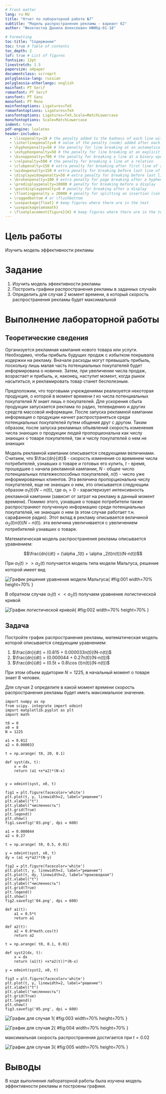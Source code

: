 ```yaml
---
# Front matter
lang: ru-RU
title: "Отчет по лабораторной работе №7"
subtitle: "Модель распространения рекламы - вариант 62"
author: "Феоктистов Данила Алексеевич НФИбд-01-18"

# Formatting
toc-title: "Содержание"
toc: true # Table of contents
toc_depth: 2
lof: true # List of figures
fontsize: 12pt
linestretch: 1.5
papersize: a4paper
documentclass: scrreprt
polyglossia-lang: russian
polyglossia-otherlangs: english
mainfont: PT Serif
romanfont: PT Serif
sansfont: PT Sans
monofont: PT Mono
mainfontoptions: Ligatures=TeX
romanfontoptions: Ligatures=TeX
sansfontoptions: Ligatures=TeX,Scale=MatchLowercase
monofontoptions: Scale=MatchLowercase
indent: true
pdf-engine: lualatex
header-includes:
  - \linepenalty=10 # the penalty added to the badness of each line within a paragraph (no associated penalty node) Increasing the υalue makes tex try to haυe fewer lines in the paragraph.
  - \interlinepenalty=0 # υalue of the penalty (node) added after each line of a paragraph.
  - \hyphenpenalty=50 # the penalty for line breaking at an automatically inserted hyphen
  - \exhyphenpenalty=50 # the penalty for line breaking at an explicit hyphen
  - \binoppenalty=700 # the penalty for breaking a line at a binary operator
  - \relpenalty=500 # the penalty for breaking a line at a relation
  - \clubpenalty=150 # extra penalty for breaking after first line of a paragraph
  - \widowpenalty=150 # extra penalty for breaking before last line of a paragraph
  - \displaywidowpenalty=50 # extra penalty for breaking before last line before a display math
  - \brokenpenalty=100 # extra penalty for page breaking after a hyphenated line
  - \predisplaypenalty=10000 # penalty for breaking before a display
  - \postdisplaypenalty=0 # penalty for breaking after a display
  - \floatingpenalty = 20000 # penalty for splitting an insertion (can only be split footnote in standard LaTeX)
  - \raggedbottom # or \flushbottom
  - \usepackage{float} # keep figures where there are in the text
  - \usepackage{amsmath}
  - \floatplacement{figure}{H} # keep figures where there are in the text
---
```


# Цель работы

Изучить модель эффективности рекламы

# Задание

1.	Изучить модель эфеективности рекламы
2.	Построить графики распространения рекламы в заданных случайх
3.	Определить для случая 2 момент времени, в который скорость распространения рекламы будет максимальной

# Выполнение лабораторной работы

## Теоретические сведения

Организуется рекламная кампания нового товара или услуги. Необходимо, чтобы прибыль будущих продаж с избытком покрывала издержки на рекламу. Вначале расходы могут превышать прибыль, поскольку лишь малая часть потенциальных покупателей будет информирована о новинке. Затем, при увеличении числа продаж, возрастает и прибыль, и, наконец, наступит момент, когда рынок насытиться, и рекламировать товар станет бесполезным.

Предположим, что торговыми учреждениями реализуется некоторая продукция, о которой в момент времени $t$ из числа потенциальных покупателей $N$ знает лишь $n$ покупателей. Для ускорения сбыта продукции запускается реклама по радио, телевидению и других средств массовой информации. После запуска рекламной кампании информация о продукции начнет распространяться среди потенциальных покупателей путем общения друг с другом. Таким образом, после запуска рекламных объявлений скорость изменения числа знающих о продукции людей пропорциональна как числу знающих о товаре покупателей, так и числу покупателей о нем не знающих

Модель рекламной кампании описывается следующими величинами.
Считаем, что $\frac{dn}{dt}$ - скорость изменения со временем числа потребителей, узнавших о товаре и готовых его купить,
$t$ - время, прошедшее с начала рекламной кампании,
$N$ - общее число потенциальных платежеспособных покупателей,
$n(t)$ - число  уже информированных клиентов.
Эта величина пропорциональна числу покупателей, еще не знающих о нем, это описывается следующим образом
$\alpha _1(t)(N-n(t))$, где $\alpha _1>0$ -  характеризует интенсивность рекламной кампании (зависит от затрат на рекламу в данный момент времени).
Помимо этого, узнавшие о товаре потребители также распространяют полученную информацию среди потенциальных покупателей, не знающих о нем (в этом случае работает т.н. сарафанное радио). Этот вклад в рекламу описывается величиной  $\alpha _2(t)n(t)(N-n(t))$. эта величина увеличивается с увеличением потребителей узнавших о товаре.

Математическая модель распространения рекламы описывается уравнением:

$$\frac{dn}{dt} = (\alpha _1(t) + \alpha _2(t)n(t))(N-n(t))$$

При $\alpha _1(t) >> \alpha _2(t)$ получается модель типа модели Мальтуса, решение которой имеет вид 

![График решения уравнения модели Мальтуса](image/01.png){ #fig:001 width=70% height=70% }

В обратном случае $\alpha _1(t) << \alpha _2(t)$ получаем уравнение логистической кривой

![График логистической кривой](image/02.png){ #fig:002 width=70% height=70% }



## Задача

Постройте график распространения рекламы, математическая модель которой описывается следующим уравнением:

1.	$\frac{dn}{dt} = (0.815 + 0.000033n(t))(N-n(t))$
2.	$\frac{dn}{dt} = (0.000044 + 0.27n(t))(N-n(t))$
3.	$\frac{dn}{dt} = (0.5t + 0.8\cos (t)n(t))(N-n(t))$

При этом объем аудитории $N = 1225$, в начальный момент о товаре знает 8 человек.

Для случая 2 определите в какой момент времени скорость распространения рекламы будет иметь максимальное значение.

```
import numpy as np
from scipy. integrate import odeint
import matplotlib.pyplot as plt
import math

t0 = 0
x0 = 8
N = 1225

a1 = 0.812
a2 = 0.000033

t = np.arange( t0, 20, 0.1)

def syst(dx, t):
    x = dx
    return (a1 +x*a2)*(N-x)


y = odeint(syst, x0, t)

fig1 = plt.figure(facecolor='white')
plt.plot(t, y, linewidth=2, label="решение")
plt.xlabel("t")
plt.ylabel("численность")
plt.grid(True)
plt.legend()
plt.show()
fig1.savefig('03.png', dpi = 600)

a1 = 0.000044
a2 = 0.27

t = np.arange( t0, 0.5, 0.01)

y = odeint(syst, x0, t)
dy = (a1 +y*a2)*(N-y)

fig2 = plt.figure(facecolor='white')
plt.plot(t, y, linewidth=2, label="решение")
plt.plot(t, dy, linewidth=2, label="производная")
plt.xlabel("t")
plt.ylabel("численность")
plt.grid(True)
plt.legend()
plt.show()
fig2.savefig('04.png', dpi = 600)

def a1(t): 
    a1 = 0.5*t
    return a1

def a2(t): 
    a2 = 0.8*math.cos(t)
    return a2

t = np.arange( t0, 0.1, 0.01)

def syst2(dx, t):
    x = dx
    return (a1(t) +x*a2(t))*(N-x)

y = odeint(syst2, x0, t)

fig3 = plt.figure(facecolor='white')
plt.plot(t, y, linewidth=2, label="решение")
plt.xlabel("t")
plt.ylabel("численность")
plt.grid(True)
plt.legend()
plt.show()
fig3.savefig('05.png', dpi = 600)
```

![График для случая 1](image/03.png){ #fig:003 width=70% height=70% }

![График для случая 2](image/04.png){ #fig:004 width=70% height=70% }

максимальная скорость распространения достигается при $t=0.02$

![График для случая 3](image/05.png){ #fig:005 width=70% height=70% }

# Выводы
В ходе выполнения лабораторной работы была изучена модель эффективности рекламы и построены графики.